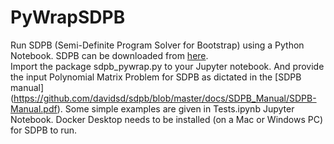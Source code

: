 # PyWrapSDPB
Run SDPB (Semi-Definite Program Solver for Bootstrap) using a Python Notebook. SDPB can be downloaded from [here](https://github.com/davidsd/sdpb).  
Import the package sdpb_pywrap.py to your Jupyter notebook. And provide the input Polynomial Matrix Problem for SDPB as dictated in the [SDPB manual] (https://github.com/davidsd/sdpb/blob/master/docs/SDPB_Manual/SDPB-Manual.pdf). Some simple examples are given in Tests.ipynb Jupyter Notebook. 
Docker Desktop needs to be installed (on a Mac or Windows PC) for SDPB to run. 
